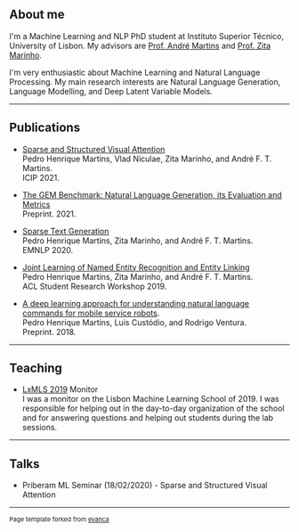 ## About me 

I'm a Machine Learning and NLP PhD student at Instituto Superior Técnico, University of Lisbon. My advisors are [Prof. André Martins](https://andre-martins.github.io/) and [Prof. Zita Marinho](https://www.cs.cmu.edu/~zmarinho/).

I'm very enthusiastic about Machine Learning and Natural Language Processing. My main research interests are Natural Language Generation, Language Modelling, and Deep Latent Variable Models.


---

## Publications

* [Sparse and Structured Visual Attention](https://arxiv.org/abs/2002.05556)<br/>
  Pedro Henrique Martins, Vlad Niculae, Zita Marinho, and André F. T. Martins.<br/>
  ICIP 2021.

* [The GEM Benchmark: Natural Language Generation, its Evaluation and Metrics](https://arxiv.org/abs/2102.01672)<br/>
  Preprint. 2021.
    
* [Sparse Text Generation](https://arxiv.org/abs/2004.02644)<br/>
  Pedro Henrique Martins, Zita Marinho, and André F. T. Martins. <br/>
  EMNLP 2020.

* [Joint Learning of Named Entity Recognition and Entity Linking](https://www.aclweb.org/anthology/P19-2026)<br/>
  Pedro Henrique Martins, Zita Marinho, and André F. T. Martins.<br/>
  ACL Student Research Workshop 2019.

* [A deep learning approach for understanding natural language commands for mobile service robots](https://arxiv.org/abs/1807.03053).<br/>
  Pedro Henrique Martins, Luis Custódio, and Rodrigo Ventura.<br/>
  Preprint. 2018.

---
## Teaching
* [LxMLS 2019](http://lxmls.it.pt/2019/) Monitor<br />
 I was a monitor on the Lisbon Machine Learning School of 2019. I was responsible for helping out in the day-to-day organization of the school and for answering questions and helping out students during the lab sessions.

---
## Talks
* Priberam ML Seminar (18/02/2020) - Sparse and Structured Visual Attention



---
<p style="font-size:11px">Page template forked from <a href="https://github.com/evanca/quick-portfolio">evanca</a></p>
<!-- Remove above link if you don't want to attibute -->
